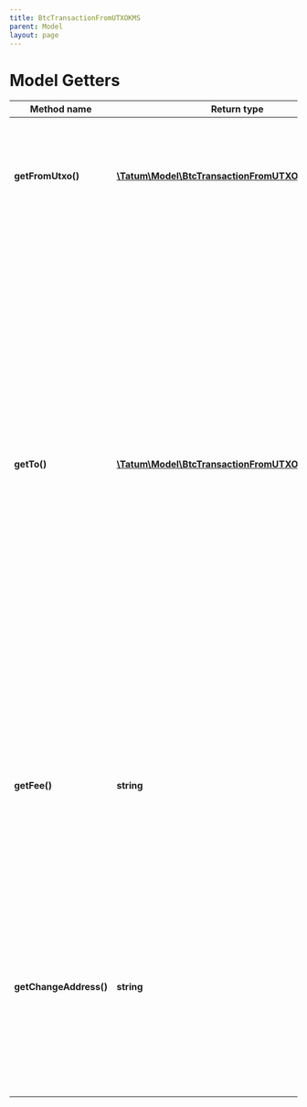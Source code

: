 ```yaml
---
title: BtcTransactionFromUTXOKMS
parent: Model
layout: page
---
```


# Model Getters

Method name | Return type | Description | Notes
------------ | ------------- | ------------- | -------------
**getFromUtxo()** | [**\Tatum\Model\BtcTransactionFromUTXOKMSSource[]**](../BtcTransactionFromUTXOKMSSource) | The array of transaction hashes, indexes of its UTXOs, and the signature IDs of the associated blockchain addresses |
**getTo()** | [**\Tatum\Model\BtcTransactionFromUTXOKMSTarget[]**](../BtcTransactionFromUTXOKMSTarget) | The array of blockchain addresses to send the assets to and the amounts that each address should receive (in BTC). The difference between the UTXOs calculated in the <code>fromUTXO</code> section and the total amount to receive calculated in the <code>to</code> section will be used as the gas fee. To explicitly specify the fee amount and the blockchain address where any extra funds remaining after covering the fee will be sent, set the <code>fee</code> and <code>changeAddress</code> parameters. |
**getFee()** | **string** | The fee to be paid for the transaction (in BTC); if you are using this parameter, you have to also use the <code>changeAddress</code> parameter because these two parameters only work together. | [optional]
**getChangeAddress()** | **string** | The blockchain address to send any extra assets remaning after covering the fee; if you are using this parameter, you have to also use the <code>fee</code> parameter because these two parameters only work together. | [optional]

